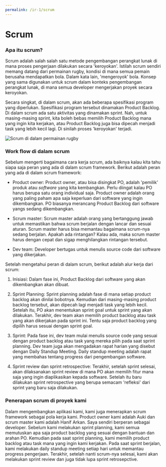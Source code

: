 ```yaml
---
permalink: /ir-1/scrum
---
```


# Scrum

### Apa itu scrum?

Scrum adalah salah salah satu metode pengembangan perangkat lunak di mana proses pengerjaan dilakukan secara 'keroyokan'. Istilah scrum sendiri memang datang dari permainan rugby, kondisi di mana semua pemain berusaha mendapatkan bola. Dalam kata lain, 'mengeroyok' bola. Konsep yang sama digunakan untuk scrum dalam konteks pengembangan perangkat lunak, di mana semua developer mengerjakan proyek secara keroyokan.

Secara singkat, di dalam scrum, akan ada beberapa spesifikasi program yang diperlukan. Spesifikasi program tersebut dinamakan Product Backlog. Di dalam scrum ada satu aktivitas yang dinamakan sprint. Nah, untuk masing-masing sprint, kita boleh bebas memilih Product Backlog mana yang ingin kita kerjakan, atau Product Backlog juga bisa dipecah menjadi task yang lebih kecil lagi. Di sinilah proses 'keroyokan' terjadi.

![Scrum di dalam permainan rugby](https://upload.wikimedia.org/wikipedia/commons/1/1a/ST_vs_Gloucester_-_Match_-_23.JPG)

### Work flow di dalam scrum

Sebelum mengerti bagaimana cara kerja scrum, ada baiknya kalau kita tahu siapa saja peran yang ada di dalam scrum framework. Berikut adalah peran yang ada di dalam scrum framework:

- Product owner: Product owner, atau bisa disingkat PO, adalah 'pemilik' produk atau *software* yang kita kembangkan. Perlu diingat kalau PO harus berupa satu orang individual saja. Product owner adalah orang yang paling paham apa saja keperluan dari software yang ingin dikembangkan. PO biasanya merancang Product Backlog dari software yangs sedang dikembangkan.

- Scrum master: Scrum master adalah orang yang bertanggung jawab untuk memastikan bahwa scrum berjalan dengan lancar dan sesuai aturan. Scrum master harus bisa memantau bagaimana scrum-nya sedang berjalan. Apakah ada rintangan? Kalau ada, maka scrum master harus dengan cepat dan sigap menghilangkan rintangan tersebut.

- Dev team: Developer bertugas untuk menulis source code dari software yang dikerjakan.

Setelah mengetahui peran di dalam scrum, berikut adalah alur kerja dari scrum:

1. Inisiasi: Dalam fase ini, Product Backlog dari software yang akan dikembangkan akan dibuat.

2. Sprint Planning: Sprint planning adalah fase di mana setiap product backlog akan dinilai bobotnya. Kemudian dari masing-masing product backlog tersebut, akan dipecah lagi menjadi task yang lebih kecil. Setelah itu, PO akan menentukan sprint goal untuk sprint yang akan dilakukan. Terakhir, dev team akan memilih product backlog atau task yang akan dikerjakan pada sprint ini. Tentu saja product backlog yang dipilih harus sesuai dengan sprint goal.

3. Sprint: Pada fase ini, dev team mulai menulis source code yang sesuai dengan product backlog atau task yang mereka pilih pada saat sprint planning. Dev team juga akan mengadakan rapat harian yang disebut dengan Daily Standup Meeting. Daily standup meeting adalah rapat yang membahas tentang progress dari pengembangan software.

4. Sprint review dan sprint retrospective: Terakhir, setelah sprint selesai, akan dilaksanakan sprint review di mana PO akan memilih fitur mana saja yang ingin diaplikasikan kepada software. Setelah itu baru dilakukan sprint retrospective yang berupa semacam 'refleksi' dari sprint yang baru saja dilakukan.

### Penerapan scrum di proyek kami

Dalam mengembangkan aplikasi kami, kami juga menerapkan scrum framework sebagai pola kerja kami. Product owner kami adalah Auki dan scrum master kami adalah Hanif Arkan. Saya sendiri berperan sebagai developer. Sebelum kami melakukan sprint planning, kami semua memutuskan apa saja product backlog yang sesuai dengan bantuan dan arahan PO. Kemudian pada saat sprint planning, kami memilih product backlog atau task mana yang ingin kami kerjakan. Pada saat sprint berjalan, kami melakukan daily standup meeting setiap hari untuk memantau progress pengerjaan. Terakhir, setelah nanti scrum-nya selesai, kami akan melakukan sprint review dan juga tidak lupa sprint retrosepctive.
